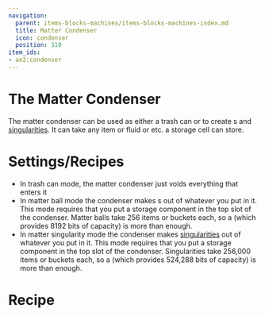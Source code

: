 ```yaml
---
navigation:
  parent: items-blocks-machines/items-blocks-machines-index.md
  title: Matter Condenser
  icon: condenser
  position: 310
item_ids:
- ae2:condenser
---
```

# The Matter Condenser

<BlockImage id="condenser" scale="8" />

The matter condenser can be used as either a trash can or to create <ItemLink id="matter_ball" />s and
[singularities](singularities.md). It can take any item or fluid or etc. a storage cell can store.

# Settings/Recipes

- In trash can mode, the matter condenser just voids everything that enters it
- In matter ball mode the condenser makes <ItemLink id="matter_ball" />s out of whatever you put in it.
This mode requires that you put a storage component in the top slot of the condenser. Matter balls take 256 items or buckets
each, so a <ItemLink id="cell_component_1k" /> (which provides 8192 bits of capacity) is more than enough.
-  In matter singularity mode the condenser makes [singularities](singularities.md) out of whatever you put in it.
This mode requires that you put a storage component in the top slot of the condenser. Singularities take 256,000 items or buckets
each, so a <ItemLink id="cell_component_64k" /> (which provides 524,288 bits of capacity) is more than enough.

# Recipe

<RecipeFor id="condenser" />